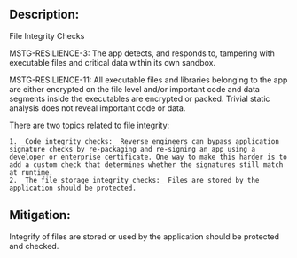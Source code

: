 ## Description:

File Integrity Checks

MSTG-RESILIENCE-3: The app detects, and responds to, tampering with executable files and critical data within its own sandbox.

MSTG-RESILIENCE-11: All executable files and libraries belonging to the app are either encrypted on the file level and/or important code and data segments inside the executables are encrypted or packed. Trivial static analysis does not reveal important code or data.

There are two topics related to file integrity:

	1. _Code integrity checks:_ Reverse engineers can bypass application signature checks by re-packaging and re-signing an app using a developer or enterprise certificate. One way to make this harder is to add a custom check that determines whether the signatures still match at runtime.
	2. _The file storage integrity checks:_ Files are stored by the application should be protected.


## Mitigation:

Integrify of files are stored or used by the application should be protected and checked.
